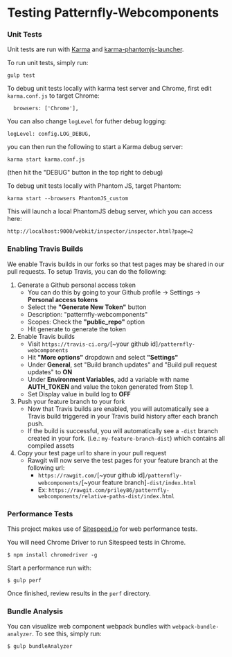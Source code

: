 # Testing Patternfly-Webcomponents

### Unit Tests
Unit tests are run with [Karma](https://karma-runner.github.io/1.0/index.html) and [karma-phantomjs-launcher](https://github.com/karma-runner/karma-phantomjs-launcher).

To run unit tests, simply run:
```
gulp test
```

To debug unit tests locally with karma test server and Chrome, first edit `karma.conf.js` to target Chrome:
```
  browsers: ['Chrome'],
```
You can also change `logLevel` for futher debug logging:
```
logLevel: config.LOG_DEBUG,
```

 you can then run the following to start a Karma debug server:
 ```
 karma start karma.conf.js
 ```
(then hit the "DEBUG" button in the top right to debug)

 To debug unit tests locally with Phantom JS, target Phantom:
 ```
karma start --browsers PhantomJS_custom
```

This will launch a local PhantomJS debug server, which you can access here:
```
http://localhost:9000/webkit/inspector/inspector.html?page=2
```

### Enabling Travis Builds
We enable Travis builds in our forks so that test pages may be shared in our pull requests. To setup Travis, you can do the following:

1. Generate a Github personal access token
   * You can do this by going to your Github profile -> Settings -> **Personal access tokens**
   * Select the **"Generate New Token"** button
    * Description: "patternfly-webcomponents"
    * Scopes: Check the **"public_repo"** option
   * Hit generate to generate the token
2. Enable Travis builds
   * Visit `https://travis-ci.org/`[~your github id]`/patternfly-webcomponents`
   * Hit **"More options"** dropdown and select **"Settings"**
   * Under **General**, set "Build branch updates" and "Build pull request updates" to **ON**
   * Under **Environment Variables**, add a variable with name **AUTH_TOKEN** and value the token generated from Step 1.
   * Set Display value in build log to **OFF**
3. Push your feature branch to your fork
   * Now that Travis builds are enabled, you will automatically see a Travis build triggered in your Travis build history after each branch push.
   * If the build is successful, you will automatically see a `-dist` branch created in your fork. (i.e.: `my-feature-branch-dist`) which contains all compiled assets
4. Copy your test page url to share in your pull request
   * Rawgit will now serve the test pages for your feature branch at the following url:
      * `https://rawgit.com/`[~your github id]`/patternfly-webcomponents/`[~your feature branch]`-dist/index.html`
      * Ex: `https://rawgit.com/priley86/patternfly-webcomponents/relative-paths-dist/index.html`  


### Performance Tests
This project makes use of [Sitespeed.io](https://www.sitespeed.io/) for web performance tests. 

You will need Chrome Driver to run Sitespeed tests in Chrome.
```
$ npm install chromedriver -g
```

Start a performance run with:
```
$ gulp perf
```
Once finished, review results in the `perf` directory.

### Bundle Analysis
You can visualize web component webpack bundles with `webpack-bundle-analyzer`. To see this, simply run:
```
$ gulp bundleAnalyzer
```